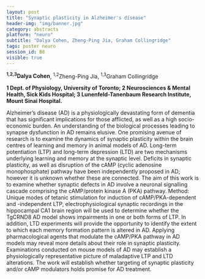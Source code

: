 ```yaml
---
layout: post
title: "Synaptic plasticity in Alzheimer's disease"
header-img: "img/banner.jpg"
category: abstracts
platform: "neuro"
subtitle: "Dalya Cohen, Zheng-Ping Jia, Graham Collingridge"
tags: poster neuro
session_id: B8
visible: true
---
```

**<sup>1,2,3</sup>Dalya Cohen**, <sup>1,2</sup>Zheng-Ping Jia, <sup>1,3</sup>Graham Collingridge

__1 Dept. of Physiology, University of Toronto; 2 Neurosciences & Mental Health, Sick Kids Hospital; 3 Lunenfeld-Tanenbaum Research Institute, Mount Sinai Hospital.__

Alzheimer’s disease (AD) is a physiologically devastating form of dementia that has significant implications for those afflicted, as well as a high socio-economic burden. An understanding of the biological processes leading to synapse dysfunction in AD remains elusive. One promising avenue of research is to examine the dynamics of synaptic plasticity within the brain centres of learning and memory in animal models of AD.  Long-term potentiation (LTP) and long-term depression (LTD) are two mechanisms underlying learning and memory at the synaptic level. Deficits in synaptic plasticity, as well as disruption of the cAMP (cyclic adenosine monophosphate) pathway have been independently proposed in AD; however it is unknown whether these are connected. The aim of this work is to examine whether synaptic defects in AD involve a neuronal signalling cascade comprising the cAMP/protein kinase A (PKA) pathway.
Method: Unique modes of tetanic stimulation for induction of cAMP/PKA-dependent and -independent LTP, electrophysiological synaptic recordings in the hippocampal CA1 brain region will be used to determine whether the TgCRND8 AD model shows impairments in one or both forms of LTP. In addition, LTD experiments will provide the opportunity to identify the extent to which each memory formation pattern is altered in AD.
Applying pharmacological agents that modulate the cAMP/PKA pathway in AD models may reveal more details about their role in synaptic plasticity. Examinations conducted on mouse models of AD may establish a physiologically representative picture of maladaptive LTP and LTD alterations.  The work will establish whether targeting of synaptic plasticity and/or cAMP modulators holds promise for AD treatment. 
